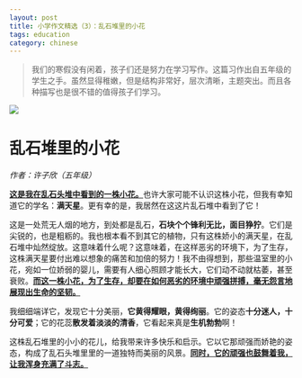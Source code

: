 ```yaml
---
layout: post
title: 小学作文精选（3）：乱石堆里的小花
tags: education
category: chinese
---
```


> 我们的寒假没有闲着，孩子们还是努力在学习写作。这篇习作出自五年级的学生之手。虽然显得稚嫩，但是结构非常好，层次清晰，主题突出。而且各种描写也是很不错的值得孩子们学习。        
       
![](https://crsando.github.io/images/2025-02-08/export_z2u4f.png)

# 乱石堆里的小花

*作者：许子欣（五年级）*

<u>**这是我在乱石头堆中看到的一株小花。**</u>也许大家可能不认识这株小花，但我有幸知道它的学名：**满天星**。更有幸的是，我居然在这这片乱石堆中看到了它！

这是一处荒无人烟的地方，到处都是乱石，**石块个个锋利无比，面目狰狞**。它们是尖锐的，也是粗粝的。我也根本看不到其它的植物，只有这株娇小的满天星，在乱石堆中灿然绽放。这意味着什么呢？这意味着，在这样恶劣的环境下，为了生存，这株满天星要付出难以想象的痛苦和加倍的努力！我不由得想到，那些温室里的小花，宛如一位娇弱的婴儿，需要有人细心照顾才能长大，它们动不动就枯萎，甚至衰败。<u>**而这一株小花，为了生存，却要在如何恶劣的环境中顽强拼搏，毫无怨言地展现出生命的坚韧。**</u>

我细细端详它，发现它十分美丽，**它黄得耀眼，黄得绚丽**。它的姿态**十分迷人，十分可爱**；它的花蕊**散发着淡淡的清香**，它看起来真是**生机勃勃**啊！

这株乱石堆里的小小的花儿，给我带来许多快乐和启示。它以它那顽强而娇艳的姿态，构成了乱石头堆里里的一道独特而美丽的风景。<u>**同时，它的顽强也鼓舞着我，让我浑身充满了斗志。**</u>